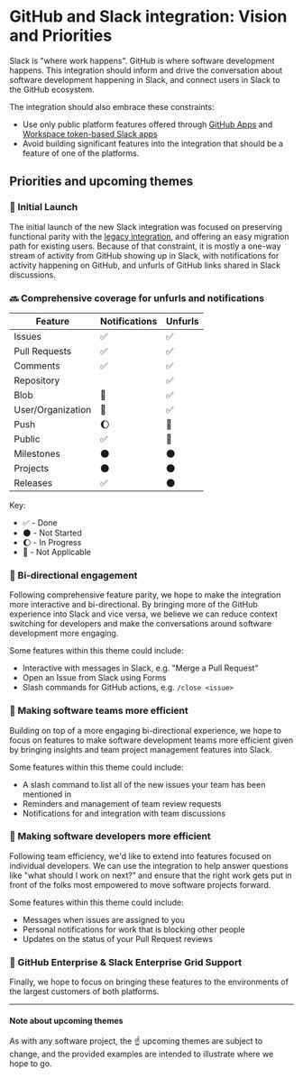 # GitHub and Slack integration: Vision and Priorities

Slack is "where work happens". GitHub is where software development happens. This integration should inform and drive the conversation about software development happening in Slack, and connect users in Slack to the GitHub ecosystem.

The integration should also embrace these constraints:

- Use only public platform features offered through [GitHub Apps](http://developer.github.com/apps) and [Workspace token-based Slack apps](https://api.slack.com/slack-apps-preview)
- Avoid building significant features into the integration that should be a feature of one of the platforms.

## Priorities and upcoming themes

### :checkered_flag: Initial Launch

The initial launch of the new Slack integration was focused on preserving functional parity with the [legacy integration](https://github.com/github/ecosystem-integrations/blob/master/docs/slack/legacy-features.md), and offering an easy migration path for existing users. Because of that constraint, it is mostly a one-way stream of activity from GitHub showing up in Slack, with notifications for activity happening on GitHub, and unfurls of GitHub links shared in Slack discussions. 

### :soon: Comprehensive coverage for unfurls and notifications

Feature           | Notifications      | Unfurls           
------------------|--------------------|--------------------
Issues            | :white_check_mark: | :white_check_mark:
Pull Requests     | :white_check_mark: | :white_check_mark:
Comments          | :white_check_mark: | :white_check_mark:
Repository        |                    | :white_check_mark:
Blob              | :no_entry_sign:    | :white_check_mark:
User/Organization | :no_entry_sign:    | :white_check_mark:
Push              | :moon:             | :no_entry_sign:
Public            | :white_check_mark: | :no_entry_sign:
Milestones        | :new_moon:         | :new_moon:
Projects          | :new_moon:         | :new_moon:
Releases          | :white_check_mark: | :new_moon:

Key:
- :white_check_mark: - Done
- :new_moon: - Not Started
- :moon: - In Progress
- :no_entry_sign: - Not Applicable

### :pushpin: Bi-directional engagement

Following comprehensive feature parity, we hope to make the integration more interactive and bi-directional. By bringing more of the GitHub experience into Slack and vice versa, we believe we can reduce context switching for developers and make the conversations around software development more engaging.

Some features within this theme could include:
- Interactive with messages in Slack, e.g. "Merge a Pull Request"
- Open an Issue from Slack using Forms
- Slash commands for GitHub actions, e.g. `/close <issue>`

### :pushpin: Making software teams more efficient

Building on top of a more engaging bi-directional experience, we hope to focus on features to make software development teams more efficient given by bringing insights and team project management features into Slack.

Some features within this theme could include:
- A slash command to list all of the new issues your team has been mentioned in
- Reminders and management of team review requests
- Notifications for and integration with team discussions

### :pushpin: Making software developers more efficient

Following team efficiency, we'd like to extend into features focused on individual developers. We can use the integration to help answer questions like "what should I work on next?" and ensure that the right work gets put in front of the folks most empowered to move software projects forward.

Some features within this theme could include:
- Messages when issues are assigned to you
- Personal notifications for work that is blocking other people
- Updates on the status of your Pull Request reviews

### :pushpin: GitHub Enterprise & Slack Enterprise Grid Support

Finally, we hope to focus on bringing these features to the environments of the largest customers of both platforms.

---

#### Note about upcoming themes

As with any software project, the :point_up: upcoming themes are subject to change, and the provided examples are intended to illustrate where we hope to go.
